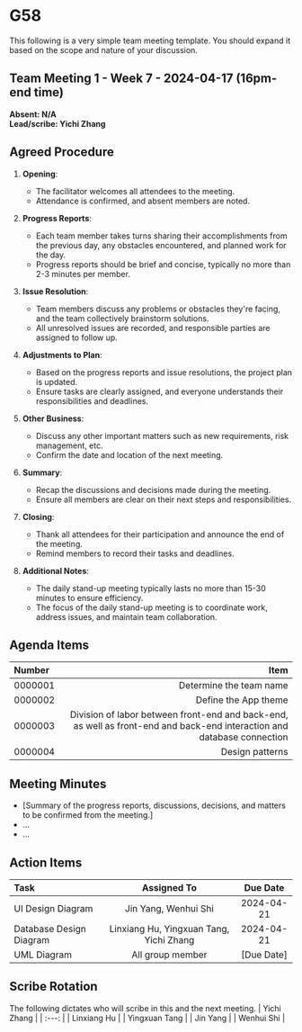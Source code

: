 # G58
This following is a very simple team meeting template. You should expand it based on the scope and nature of your discussion.

## Team Meeting 1 - Week 7 - 2024-04-17 (16pm-end time)
**Absent: N/A**
<br>
**Lead/scribe: Yichi Zhang**

## Agreed Procedure

1. **Opening**:
    - The facilitator welcomes all attendees to the meeting.
    - Attendance is confirmed, and absent members are noted.

2. **Progress Reports**:
    - Each team member takes turns sharing their accomplishments from the previous day, any obstacles encountered, and planned work for the day.
    - Progress reports should be brief and concise, typically no more than 2-3 minutes per member.

3. **Issue Resolution**:
    - Team members discuss any problems or obstacles they're facing, and the team collectively brainstorm solutions.
    - All unresolved issues are recorded, and responsible parties are assigned to follow up.

4. **Adjustments to Plan**:
    - Based on the progress reports and issue resolutions, the project plan is updated.
    - Ensure tasks are clearly assigned, and everyone understands their responsibilities and deadlines.

5. **Other Business**:
    - Discuss any other important matters such as new requirements, risk management, etc.
    - Confirm the date and location of the next meeting.

6. **Summary**:
    - Recap the discussions and decisions made during the meeting.
    - Ensure all members are clear on their next steps and responsibilities.

7. **Closing**:
    - Thank all attendees for their participation and announce the end of the meeting.
    - Remind members to record their tasks and deadlines.

8. **Additional Notes**:
    - The daily stand-up meeting typically lasts no more than 15-30 minutes to ensure efficiency.
    - The focus of the daily stand-up meeting is to coordinate work, address issues, and maintain team collaboration.

## Agenda Items
| Number  |                                                                                                                        Item |
|:--------|----------------------------------------------------------------------------------------------------------------------------:|
| 0000001 |                                                                                                     Determine the team name |
| 0000002 |                                                                                                        Define the App theme |
| 0000003 |     Division of labor between front-end and back-end, as well as front-end and back-end interaction and database connection |
| 0000004 |                                                                                                             Design patterns |

## Meeting Minutes
- [Summary of the progress reports, discussions, decisions, and matters to be confirmed from the meeting.]
- ...
- ...


## Action Items
| Task                    |               Assigned To               |  Due Date  |
|:------------------------|:---------------------------------------:|:----------:|
| UI Design Diagram       |          Jin Yang, Wenhui Shi           | 2024-04-21 |
| Database Design Diagram | Linxiang Hu, Yingxuan Tang, Yichi Zhang | 2024-04-21 |
| UML Diagram                    |            All group member             | [Due Date] |



## Scribe Rotation
The following dictates who will scribe in this and the next meeting.
| Yichi Zhang |
| :---: |
| Linxiang Hu |
| Yingxuan Tang |
| Jin Yang |
| Wenhui Shi |